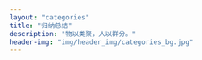```yaml
---
layout: "categories"
title: "归纳总结"
description: "物以类聚，人以群分。"
header-img: "img/header_img/categories_bg.jpg"
---
```

